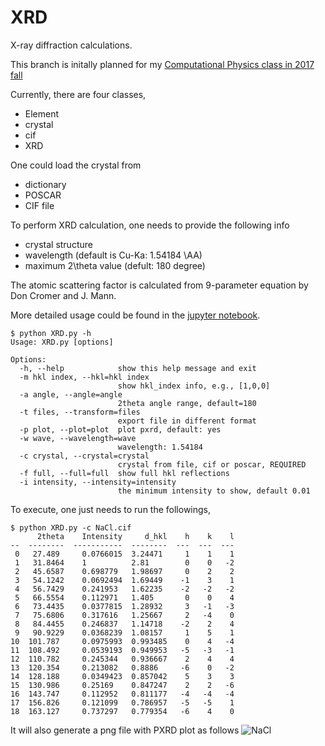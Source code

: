 # XRD
X-ray diffraction calculations.

This branch is initally planned for my [Computational Physics class in 2017 fall](https://github.com/qzhu2017/2017-cmp)

Currently, there are four classes,
- Element
- crystal
- cif
- XRD

One could load the crystal from 
- dictionary
- POSCAR
- CIF file 

To perform XRD calculation, one needs to provide the following info
- crystal structure
- wavelength (default is Cu-Ka: 1.54184 \AA)
- maximum 2\theta value (defult: 180 degree)

The atomic scattering factor is calculated from 9-parameter equation by Don Cromer and J. Mann.

More detailed usage could be found in the [jupyter notebook](https://github.com/qzhu2017/XRD/blob/master/Demo.ipynb).
```
$ python XRD.py -h
Usage: XRD.py [options]

Options:
  -h, --help            show this help message and exit
  -m hkl index, --hkl=hkl index
                        show hkl_index info, e.g., [1,0,0]
  -a angle, --angle=angle
                        2theta angle range, default=180
  -t files, --transform=files
                        export file in different format
  -p plot, --plot=plot  plot pxrd, default: yes
  -w wave, --wavelength=wave
                        wavelength: 1.54184
  -c crystal, --crystal=crystal
                        crystal from file, cif or poscar, REQUIRED
  -f full, --full=full  show full hkl reflections
  -i intensity, --intensity=intensity
                        the minimum intensity to show, default 0.01
 ```
 To execute, one just needs to run the followings,
```
$ python XRD.py -c NaCl.cif
      2theta    Intensity     d_hkl    h    k    l
--  --------  -----------  --------  ---  ---  ---
 0   27.489     0.0766015  3.24471     1    1    1
 1   31.8464    1          2.81        0    0   -2
 2   45.6587    0.698779   1.98697     0    2    2
 3   54.1242    0.0692494  1.69449    -1    3    1
 4   56.7429    0.241953   1.62235    -2   -2   -2
 5   66.5554    0.112971   1.405       0    0    4
 6   73.4435    0.0377815  1.28932     3   -1   -3
 7   75.6806    0.317616   1.25667     2   -4    0
 8   84.4455    0.246837   1.14718    -2    2    4
 9   90.9229    0.0368239  1.08157     1    5    1
10  101.787     0.0975993  0.993485    0    4   -4
11  108.492     0.0539193  0.949953   -5   -3   -1
12  110.782     0.245344   0.936667    2    4    4
13  120.354     0.213082   0.8886     -6    0   -2
14  128.188     0.0349423  0.857042    5    3    3
15  130.986     0.25169    0.847247    2    2   -6
16  143.747     0.112952   0.811177   -4   -4   -4
17  156.826     0.121099   0.786957   -5   -5    1
18  163.127     0.737297   0.779354   -6    4    0
```
It will also generate a png file with PXRD plot as follows
![NaCl](https://github.com/qzhu2017/XRD/blob/master/images/NaCl.cif.png)

